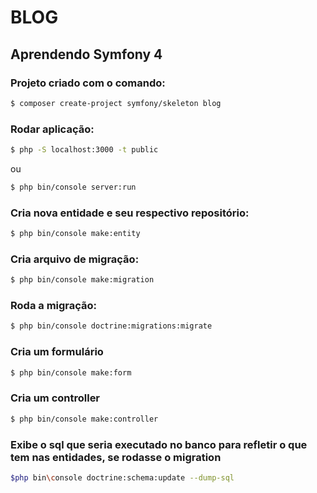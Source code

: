 # BLOG

## Aprendendo Symfony 4

### Projeto criado com o comando:
```bash
$ composer create-project symfony/skeleton blog
```

### Rodar aplicação:
```bash
$ php -S localhost:3000 -t public
```
ou 
```bash
$ php bin/console server:run
```

### Cria nova entidade e seu respectivo repositório:
```bash
$ php bin/console make:entity
```

### Cria arquivo de migração:
```bash
$ php bin/console make:migration
```

### Roda a migração:
```bash
$ php bin/console doctrine:migrations:migrate
```

### Cria um formulário
```bash
$ php bin/console make:form
```

### Cria um controller
```bash
$ php bin/console make:controller
```

### Exibe o sql que seria executado no banco para refletir o que tem nas entidades, se rodasse o migration
```bash
$php bin\console doctrine:schema:update --dump-sql
```

